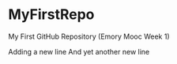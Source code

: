 # MyFirstRepo
My First GitHub Repository (Emory Mooc Week 1)

Adding a new line
And yet another new line
